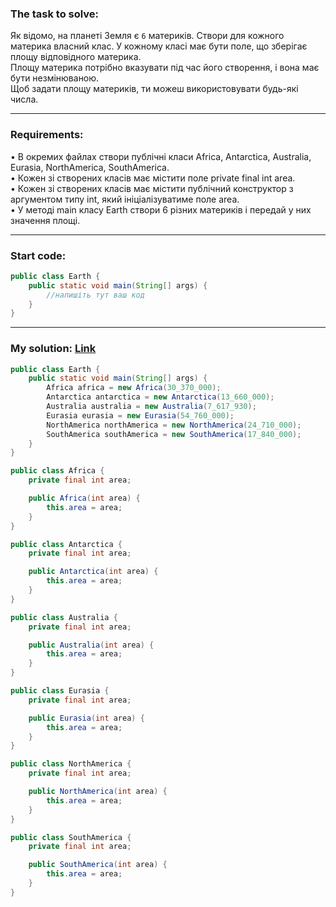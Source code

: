 ### **The task to solve:**  

Як відомо, на планеті Земля є `6` материків. Створи для кожного материка власний клас. У кожному класі має бути поле, що зберігає площу відповідного материка.  
Площу материка потрібно вказувати під час його створення, і вона має бути незмінюваною.  
Щоб задати площу материків, ти можеш використовувати будь-які числа.

---

### **Requirements:**  

• В окремих файлах створи публічні класи Africa, Antarctica, Australia, Eurasia, NorthAmerica, SouthAmerica.  
• Кожен зі створених класів має містити поле private final int area.  
• Кожен зі створених класів має містити публічний конструктор з аргументом типу int, який ініціалізуватиме поле area.  
• У методі main класу Earth створи 6 різних материків і передай у них значення площі.

---

### **Start code:**  

```java
public class Earth {
    public static void main(String[] args) {
        //напишіть тут ваш код
    }                  
}
```

---

### **My solution: [Link](./src/)**  

```java
public class Earth {
    public static void main(String[] args) {
        Africa africa = new Africa(30_370_000);
        Antarctica antarctica = new Antarctica(13_660_000);
        Australia australia = new Australia(7_617_930);
        Eurasia eurasia = new Eurasia(54_760_000);
        NorthAmerica northAmerica = new NorthAmerica(24_710_000);
        SouthAmerica southAmerica = new SouthAmerica(17_840_000);
    }                  
}
```

```java
public class Africa {
    private final int area;

    public Africa(int area) {
        this.area = area;
    }
}
```

```java
public class Antarctica {
    private final int area;

    public Antarctica(int area) {
        this.area = area;
    }
}
```

```java
public class Australia {
    private final int area;

    public Australia(int area) {
        this.area = area;
    }
}
```

```java
public class Eurasia {
    private final int area;

    public Eurasia(int area) {
        this.area = area;
    }
}
```

```java
public class NorthAmerica {
    private final int area;

    public NorthAmerica(int area) {
        this.area = area;
    }
}
```

```java
public class SouthAmerica {
    private final int area;

    public SouthAmerica(int area) {
        this.area = area;
    }
}
```
